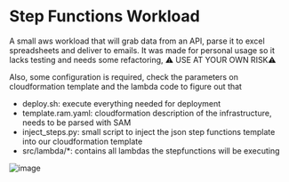 # Step Functions Workload 
A small aws workload that will grab data from an API, parse it to excel spreadsheets  and deliver to emails.
It was made for personal usage so it lacks testing and needs some refactoring, ⚠️ USE AT YOUR OWN RISK⚠️

Also, some configuration is required, check the parameters on cloudformation template and the lambda code
to figure out that 

- deploy.sh: execute everything needed for deployment
- template.ram.yaml: cloudformation description of the infrastructure, needs to be parsed with SAM
- inject_steps.py: small script to inject the json step functions template into our cloudformation template
- src/lambda/*: contains all lambdas the stepfunctions will be executing


![image](https://user-images.githubusercontent.com/4977614/85228514-2ab4c380-b3ba-11ea-927a-2afd8ffa98a8.png)
